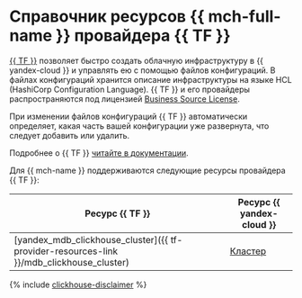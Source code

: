 # Справочник ресурсов {{ mch-full-name }} провайдера {{ TF }}

[{{ TF }}](https://www.terraform.io/) позволяет быстро создать облачную инфраструктуру в {{ yandex-cloud }} и управлять ею с помощью файлов конфигураций. В файлах конфигураций хранится описание инфраструктуры на языке HCL (HashiCorp Configuration Language). {{ TF }} и его провайдеры распространяются под лицензией [Business Source License](https://github.com/hashicorp/terraform/blob/main/LICENSE). 

При изменении файлов конфигураций {{ TF }} автоматически определяет, какая часть вашей конфигурации уже развернута, что следует добавить или удалить.


Подробнее о {{ TF }} [читайте в документации](../tutorials/infrastructure-management/terraform-quickstart.md#install-terraform).


Для {{ mch-name }} поддерживаются следующие ресурсы провайдера {{ TF }}:

| **Ресурс {{ TF }}** | **Ресурс {{ yandex-cloud }}** |
| --- | --- |
| [yandex_mdb_clickhouse_cluster]({{ tf-provider-resources-link }}/mdb_clickhouse_cluster) | [Кластер](./concepts/index.md) |

{% include [clickhouse-disclaimer](../_includes/clickhouse-disclaimer.md) %}